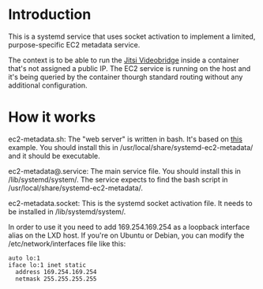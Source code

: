 # Introduction

This is a systemd service that uses socket activation to implement a limited,
purpose-specific EC2 metadata service.

The context is to be able to run the [Jitsi
Videobridge](https://github.com/jitsi/jitsi-videobridge) inside a container
that's not assigned a public IP. The EC2 service is running on the host and
it's being queried by the container thourgh standard routing without any
additional configuration.

# How it works

ec2-metadata.sh: The "web server" is written in bash. It's based on
[this](https://debian-administration.org/article/371/A_web_server_in_a_shell_script)
example. You should install this in /usr/local/share/systemd-ec2-metadata/ and
it should be executable.

ec2-metadata@.service: The main service file. You should install this in
/lib/systemd/system/. The service expects to find the bash script in
/usr/local/share/systemd-ec2-metadata/.

ec2-metadata.socket: This is the systemd socket activation file. It needs to
be installed in /lib/systemd/system/.

In order to use it you need to add 169.254.169.254 as a loopback interface
alias on the LXD host. If you're on Ubuntu or Debian, you can modify the
/etc/network/interfaces file like this:

    auto lo:1
    iface lo:1 inet static
      address 169.254.169.254
      netmask 255.255.255.255
